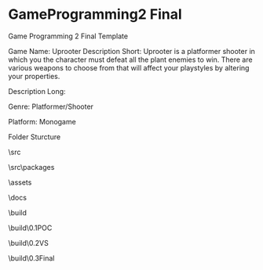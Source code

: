 # GameProgramming2 Final
 Game Programming 2 Final Template

Game Name:  Uprooter
Description Short: 
Uprooter is  a platformer shooter in which you the character must defeat all the plant enemies to win.
There are various weapons to choose from that will affect your playstyles by altering your properties.

Description Long:

Genre: Platformer/Shooter

Platform: Monogame

Folder Sturcture

\src

\src\packages

\assets

\docs

\build

\build\0.1POC

\build\0.2VS

\build\0.3Final
